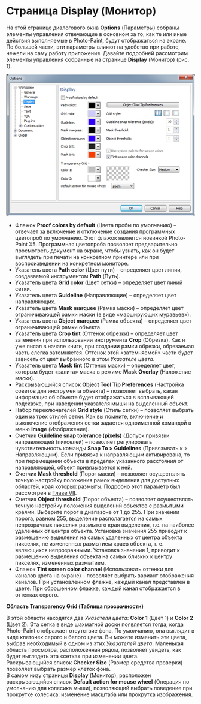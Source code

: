 # Страница Display (Монитор)

На этой странице диалогового окна **Options** (Параметры) собраны элементы управления отвечающие в основном за то, как те или иные действия выполняемые в Photo-Paint, будут отображаться на экране. По большей части, эти параметры влияют на удобство при работе, нежели на саму работу приложения. Давайте подробней рассмотрим элементы управления собранные на странице **Display** (Монитор) (рис. 1).

![Страница Display (Монитор)](./2321f5ca-11c1-4d6d-b845-b7798f53eac6.jpg)

*   Флажок **Proof colors by default** (Цвета пробы по умолчанию) – отвечает за включение и отключение создания программных цветопроб по умолчанию. Этот флажок является новинкой Photo-Paint X5\. Программная цветопроба позволяет предварительно просмотреть документ на экране, чтобы узнать, как он будет выглядеть при печати на конкретном принтере или при воспроизведении на конкретном мониторе.
*   Указатель цвета **Path color** (Цвет пути) – определяет цвет линии, создаваемой инструментом **Path** (Путь).
*   Указатель цвета **Grid color** (Цвет сетки) – определяет цвет линий сетки.
*   Указатель цвета **Guideline** (Направляющие) – определяет цвет направляющих.
*   Указатель цвета **Mask marquee** (Рамка маски) – определяет цвет ограничивающей рамки маски (в виде «марширующих муравьев»).
*   Указатель цвета **Object marquee** (Рамка объекта) – определяет цвет ограничивающей рамки объекта.
*   Указатель цвета **Crop tint** (Оттенок обрезки) – определяет цвет затенения при использовании инструмента **Crop** (Обрезка). Как я уже писал в начале книги, при создании рамки обрезки, обрезаемая часть слегка затемняется. Оттенок этой «затемняемой» части будет зависеть от цвет выбранного в этом _Указателе цвета_.
*   Указатель цвета **Mask tint** (Оттенок маски) – определяет цвет, которым будет «залита» маска в режиме **Mask Overlay** (Наложение маски).
*   Раскрывающийся список **Object Tool Tip Preferences** (Настройка советов для инструмента объекта) – позволяет выбрать, какая информация об объекте будет отображаться в всплывающей подсказке, при наведении указателя мыши на выделенный объект.
*   Набор переключателей **Grid style** (Стиль сетки) – позволяет выбрать один из трех стилей сетки. Как вы помните, включение и выключение отображения сетки задается одноименной командой в меню **Image** (Изображение).
*   Счетчик **Guideline snap tolerance (pixels)** (Допуск привязки направляющей (пикселей) – позволяет регулировать чувствительность команды **Snap To > Guidelines** (Привязывать к > Направляющим). Если привязка к направляющим активирована, то при перемещении объекта в пределах указанного расстояния от направляющей, объект привязывается к ней.
*   Счетчик **Mask threshold** (Порог маски) – позволяет осуществлять точную настройку положения рамок выделения для доступных областей, края которых размыты. Подробно этот параметр был рассмотрен в [Главе VII](../Komanda-Feather-Razmyt-kraya/index.md).
*   Счетчик **Object threshold** (Порог объекта) – позволяет осуществлять точную настройку положения выделений объектов с размытыми краями. Выберите порог в диапазоне от 1 до 255\. При значении порога, равном 255, выделение располагается на самых непрозрачных пикселях размытого края выделения, т.е. на наиболее удаленных от центра объекта. Установка значения 255 приводит к размещению выделения на самых удаленных от центра объекта пикселях, не измененных размытием краев объекта, т. е. являющихся непрозрачными. Установка значения 1, приводит к размещению выделения объекта на самых близких к центру пикселях, измененных размытием.
*   Флажок **Tint screen color channel** (Использовать оттенки для каналов цвета на экране) – позволяет выбрать вариант отображения каналов. При установленном флажке, каждый канал представлен в цвете. При сброшенном флажке, каждый канал отображается в оттенках серого.

**Область Transparency Grid (Таблица прозрачности)**

В этой области находятся два _Указателя цвета_: **Color 1** (Цвет 1) и **Color 2** (Цвет 2). Эта сетка в виде шахматной доски появляется тогда, когда Photo-Paint отображает отсутствие фона. По умолчанию, она выглядит в виде клеточек серого и белого цвета. Вы можете изменить эти цвета, выбрав необходимый в одном из этих _Указателей цвета_. Маленькая область просмотра, расположенная рядом, позволяет увидеть, как будет выглядеть эта «сетка» при изменении цвета.  
Раскрывающийся список **Checker Size** (Размер средства проверки) позволяет выбрать размер клеток фона.  
В самом низу страницы **Display** (Монитор), расположен раскрывающийся список **Default action for mouse wheel** (Операция по умолчанию для колесика мыши), позволяющий выбрать поведение при прокрутке колесика: изменение масштаба или прокрутка изображения.